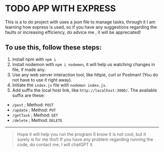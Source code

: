 # TODO APP WITH EXPRESS

This is a to do project with uses a json file to manage tasks, through it I am learning how express is used, so if you have any suggestions regarding the faults or increasing efficiency, do advice me , it will be appreciated!

## To use this, follow these steps:

1. Install npm with `npm i`
2. Install nodemon with `npm i nodemon`, it will help us watching changes in file, if made any.
3. Use any web server interaction tool, like httpie, curl or Postman! (You do not have to use it right away).
4. Initiate the `index.js` file with `nodemon index.js`.
5. Add suffix the local host link, like `http://localhost:3000/`. The available suffix are these:
- `/post` ; Method: `POST`
- `/update` ; Method: `PUT`
- `/getTask` ; Method: `GET`
- `/delete` ; Method: `DELETE`

---

> Hope it will help you run the program (I know it is not cool, but it surely is for me tho!)
> If you have any problem regarding running the code, do contact me, I will chatGPT it.
